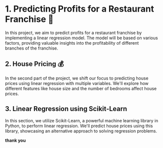 # 1. Predicting Profits for a Restaurant Franchise 🍴

In this project, we aim to predict profits for a restaurant franchise by implementing a linear regression model. The model will be based on various factors, providing valuable insights into the profitability of different branches of the franchise.

## 2. House Pricing 💰
In the second part of the project, we shift our focus to predicting house prices using linear regression with multiple variables. We'll explore how different features like house size and the number of bedrooms affect house prices.

## 3. Linear Regression using Scikit-Learn
In this section, we utilize Scikit-Learn, a powerful machine learning library in Python, to perform linear regression. We'll predict house prices using this library, showcasing an alternative approach to solving regression problems.

**thank you**

